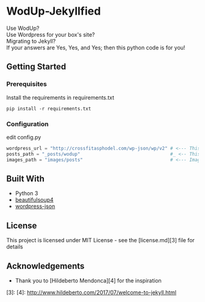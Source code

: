 # WodUp-Jekyllfied
Use WodUp?  
Use Wordpress for your box's site?  
Migrating to Jekyll?  
If your answers are Yes, Yes, and Yes; then this python code is for you!  

## Getting Started

### Prerequisites
Install the requirements in requirements.txt  
```
pip install -r requirements.txt
```

### Configuration
edit config.py
```python
wordpress_url = "http://crossfitasphodel.com/wp-json/wp/v2" # <--- This is your old blog's WP API entry point
posts_path = "_posts/wodup"                                 #_ <-- This is where you will save the new Jekyll posts md files, in the same directory as config.py
images_path = "images/posts"                                # <--- Image from posts will be saved here
```

## Built With
* Python 3
* [beautifulsoup4][1]
* [wordpress-json][2]


## License
This project is licensed under MIT License - see the [license.md][3] file for details

## Acknowledgements
* Thank you to [Hildeberto Mendonca][4] for the inspiration

[1]: https://www.crummy.com/software/BeautifulSoup/
[2]: https://github.com/stylight/python-wordpress-json
[3]:
[4]: http://www.hildeberto.com/2017/07/welcome-to-jekyll.html
